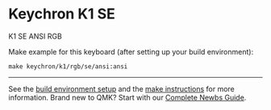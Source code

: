 # Keychron K1 SE

K1 SE ANSI RGB

Make example for this keyboard (after setting up your build environment):

    make keychron/k1/rgb/se/ansi:ansi

* * *
See the [build environment setup](https://docs.qmk.fm/#/getting_started_build_tools) and the [make instructions](https://docs.qmk.fm/#/getting_started_make_guide) for more information. Brand new to QMK? Start with our [Complete Newbs Guide](https://docs.qmk.fm/#/newbs).
